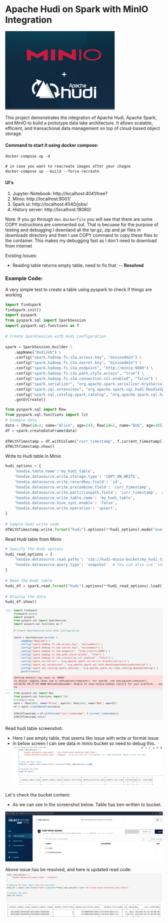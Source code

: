 
# Apache Hudi on Spark with MinIO Integration

![img.png](images/main.png)

This project demonstrates the integration of Apache Hudi, Apache Spark, and MinIO to build a prototype data lake architecture. 
It allows scalable, efficient, and transactional data management on top of cloud-based object storage.


#### Command to start it using docker compose:

``` commandline
docker-compose up -d

# in case you want to reacreate images after your chagne
docker-compose up --build --force-recreate
 ```

#### UI's

1. Jupyter-Notebook: http://localhost:4041/tree?
2. Minio: http://localhost:9001/
3. Spark ui: http://localhost:4040/jobs/
4. History server: http://localhost:18080/





Note: If you go through `dev.Dockerfile` you will see that there are some COPY instructions are commented out.
That is becuase for the purpose of testing and debugging I downlaod all the tar.gz, zip and jar files in downloads directory
and then I use COPY command to copy these files to the container. This makes my debugging fast as I don't need to download from internet


Existing Issues: 
- Reading table returns empty table, need to fix that.   -- **Resolved**



### Example Code: 
A very simple test to create a table using pyspark
to check if things are working

```python
import findspark
findspark.init()
import pyspark
from pyspark.sql import SparkSession
import pyspark.sql.functions as f

# Create SparkSession with Hudi configuration

spark = SparkSession.builder \
    .appName("HudiJob") \
    .config("spark.hadoop.fs.s3a.access.key", "minioadmin") \
    .config("spark.hadoop.fs.s3a.secret.key", "minioadmin") \
    .config("spark.hadoop.fs.s3a.endpoint", "http://minio:9000") \
    .config("spark.hadoop.fs.s3a.path.style.access", "true") \
    .config("spark.hadoop.fs.s3a.connection.ssl.enabled", "false") \
    .config("spark.serializer", "org.apache.spark.serializer.KryoSerializer") \
    .config("spark.sql.extensions", "org.apache.spark.sql.hudi.HoodieSparkSessionExtension") \
    .config("spark.sql.catalog.spark_catalog", "org.apache.spark.sql.hudi.catalog.HoodieCatalog") \
    .getOrCreate()
```


```python
from pyspark.sql import Row
from pyspark.sql.functions import lit
# Example data
data = [Row(id=1, name="Alice", age=24), Row(id=2, name="Bob", age=30)]
df = spark.createDataFrame(data)

dfWithTimestamp = df.withColumn("curr_timestamp", f.current_timestamp())
dfWithTimestamp.show()

```

Write to Hudi table in Minio

```python
hudi_options = {
    'hoodie.table.name':'my_hudi_table',
    'hoodie.datasource.write.storage.type': 'COPY_ON_WRITE',
    'hoodie.datasource.write.recordkey.field': 'id',
    'hoodie.datasource.write.precombine.field': 'curr_timestamp',
    'hoodie.datasource.write.partitionpath.field': 'curr_timestamp',  # Consider changing this
    'hoodie.datasource.write.table.name': 'my_hudi_table',
    'hoodie.datasource.hive_sync.enable': 'false',
    'hoodie.datasource.write.operation': 'upsert',
}

# Sample Hudi write code
dfWithTimestamp.write.format("hudi").options(**hudi_options).mode("overwrite").save("s3a://hudi-minio-bucket/my_hudi_table")
```

Read Hudi table from Minio
```python
# Specify the Hudi options
hudi_read_options = {
    'hoodie.datasource.read.paths': 's3a://hudi-minio-bucket/my_hudi_table',
    'hoodie.datasource.query.type': 'snapshot'  # You can also use 'incremental' or 'read_optimized' based on your use case
}

# Read the Hudi table
hudi_df = spark.read.format("hudi").options(**hudi_read_options).load()

# Display the data
hudi_df.show()
```

![img.png](images/jupyter-spark-session.png)

Read hudi table screenshot:
- Here I see empty table, that seems like issue with write or format issue 
- In below screen I can see data in minio bucket so need to debug this. 
![img.png](images/read-hudi-table.png)

Let's check the bucket content: 
- As we can see in the screenshot below. Table has ben written to bucket.

![img.png](images/minio-ui-bucket-content.png)

Above issue has be resolved, and here is updated read code:
![img.png](images/hudi-table-read-updated.png)